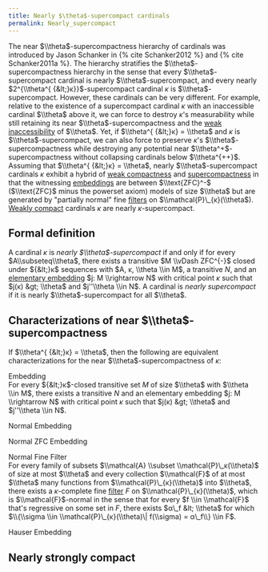 ```yaml
---
title: Nearly $\theta$-supercompact cardinals
permalink: Nearly_supercompact
---
```


The near $\\theta$-supercompactness hierarchy of cardinals was
introduced by Jason Schanker in
{% cite Schanker2012 %} and
{% cite Schanker2011a %}. The hierarchy stratifies the
$\\theta$-supercompactness hierarchy in the sense that every
$\\theta$-supercompact cardinal is nearly $\\theta$-supercompact, and
every nearly $2^{\\theta^{ {&lt;}κ}}$-supercompact cardinal
$κ$ is $\\theta$-supercompact. However, these cardinals can be
very different. For example, relative to the existence of a supercompact
cardinal $κ$ with an inaccessible cardinal $\\theta$ above it, we
can force to destroy $κ$'s measurability while still retaining its
near $\\theta$-supercompactness and the
<a href="Weakly_inaccessible" class="mw-redirect" title="Weakly inaccessible">weak inaccessibility</a>
of $\\theta$. Yet, if $\\theta^{ {&lt;}κ} = \\theta$ and $κ$
is $\\theta$-supercompact, we can also force to preserve $κ$'s
$\\theta$-supercompactness while destroying any potential near
$\\theta^+$-supercompactness without collapsing cardinals below
$\\theta^{++}$. Assuming that $\\theta^{ {&lt;}κ} = \\theta$,
nearly $\\theta$-supercompact cardinals $κ$ exhibit a hybrid of
[weak
compactness](Weakly_compact "Weakly compact")
and
[supercompactness](Supercompact "Supercompact")
in that the witnessing
[embeddings](Elementary_embedding "Elementary embedding")
are between $\\text{ZFC}^-$ ($\\text{ZFC}$ minus the powerset axiom)
models of size $\\theta$ but are generated by "partially normal" fine
[filters](Filter "Filter")
on $\\mathcal{P}\_{κ}(\\theta$). [Weakly
compact](Weakly_compact "Weakly compact")
cardinals $κ$ are nearly $κ$-supercompact.

## Formal definition

A cardinal $κ$ is *nearly $\\theta$-supercompact* if and only if
for every $A\\subseteq\\theta$, there exists a transitive $M \\vDash
ZFC^{-}$ closed under ${&lt;}κ$ sequences with $A, κ,
\\theta \\in M$, a transitive $N$, and an [elementary
embedding](Elementary_embedding "Elementary embedding")
$j: M \\rightarrow N$ with critical point $κ$ such that
$j(κ) &gt; \\theta$ and $j''\\theta \\in N$. A cardinal is *nearly
supercompact* if it is nearly $\\theta$-supercompact for all $\\theta$.

## Characterizations of near $\\theta$-supercompactness

If $\\theta^{ {&lt;}κ} = \\theta$, then the following are
equivalent characterizations for the near $\\theta$-supercompactness of
$κ$:

Embedding   
For every ${&lt;}κ$-closed transitive set $M$ of size $\\theta$
with $\\theta \\in M$, there exists a transitive $N$ and an elementary
embedding $j: M \\rightarrow N$ with critical point $κ$ such that
$j(κ) &gt; \\theta$ and $j''\\theta \\in N$.


Normal Embedding   


Normal ZFC Embedding   


Normal Fine Filter   
For every family of subsets $\\mathcal{A} \\subset
\\mathcal{P}\_κ(\\theta)$ of size at most $\\theta$ and every
collection $\\mathcal{F}$ of at most $\\theta$ many functions from
$\\mathcal{P}\_{κ}(\\theta)$ into $\\theta$, there exists a
$κ$-complete fine
[filter](Filter "Filter")
$F$ on $\\mathcal{P}\_{κ}(\\theta)$, which is
$\\mathcal{F}$-normal in the sense that for every $f \\in \\mathcal{F}$
that's regressive on some set in $F$, there exists $α\_f &lt;
\\theta$ for which $\\{\\sigma \\in \\mathcal{P}\_{κ}(\\theta)\|
f(\\sigma) = α\_f\\} \\in F$.


Hauser Embedding   

## Nearly strongly compact

